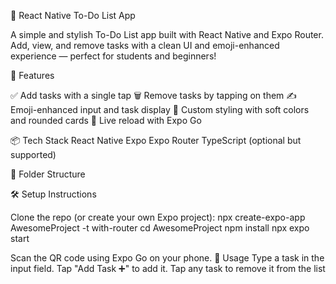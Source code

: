 📝 React Native To-Do List App

A simple and stylish To-Do List app built with React Native and Expo Router. Add, view, and remove tasks with a clean UI and emoji-enhanced experience — perfect for students and beginners!

🚀 Features

✅ Add tasks with a single tap
🗑️ Remove tasks by tapping on them
✍️ Emoji-enhanced input and task display
🎨 Custom styling with soft colors and rounded cards
🔄 Live reload with Expo Go

📦 Tech Stack
React Native
Expo
Expo Router
TypeScript (optional but supported)

📁 Folder Structure

🛠️ Setup Instructions

Clone the repo (or create your own Expo project):
npx create-expo-app AwesomeProject -t with-router
cd AwesomeProject
npm install npx expo start

Scan the QR code using Expo Go on your phone. 📱 Usage
Type a task in the input field.
Tap "Add Task ➕" to add it.
Tap any task to remove it from the list


